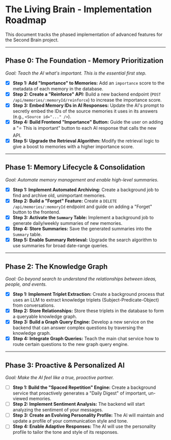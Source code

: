 # The Living Brain - Implementation Roadmap

This document tracks the phased implementation of advanced features for the Second Brain project.

---

## Phase 0: The Foundation - Memory Prioritization
*Goal: Teach the AI what's important. This is the essential first step.*

- [x] **Step 1: Add "Importance" to Memories:** Add an `importance` score to the metadata of each memory in the database.
- [x] **Step 2: Create a "Reinforce" API:** Build a new backend endpoint (`POST /api/memories/:memoryId/reinforce`) to increase the importance score.
- [x] **Step 3: Embed Memory IDs in AI Responses:** Update the AI's prompt to secretly embed the IDs of the source memories it uses in its answers (e.g., `<Source id="..." />`).
- [x] **Step 4: Build Frontend "Importance" Button:** Guide the user on adding a "⭐️ This is important" button to each AI response that calls the new API.
- [x] **Step 5: Upgrade the Retrieval Algorithm:** Modify the retrieval logic to give a boost to memories with a higher importance score.

---

## Phase 1: Memory Lifecycle & Consolidation
*Goal: Automate memory management and enable high-level summaries.*

- [x] **Step 1: Implement Automated Archiving:** Create a background job to find and archive old, unimportant memories.
- [x] **Step 2: Build a "Forget" Feature:** Create a `DELETE /api/memories/:memoryId` endpoint and guide on adding a "Forget" button to the frontend.
- [x] **Step 3: Activate the `Summary` Table:** Implement a background job to generate daily/weekly summaries of new memories.
- [x] **Step 4: Store Summaries:** Save the generated summaries into the `Summary` table.
- [x] **Step 5: Enable Summary Retrieval:** Upgrade the search algorithm to use summaries for broad date-range queries.

---

## Phase 2: The Knowledge Graph
*Goal: Go beyond search to understand the relationships between ideas, people, and events.*

- [x] **Step 1: Implement Triplet Extraction:** Create a background process that uses an LLM to extract knowledge triplets (Subject-Predicate-Object) from conversations.
- [x] **Step 2: Store Relationships:** Store these triplets in the database to form a queryable knowledge graph.
- [x] **Step 3: Build a Graph Query Engine:** Develop a new service on the backend that can answer complex questions by traversing the knowledge graph.
- [x] **Step 4: Integrate Graph Queries:** Teach the main chat service how to route certain questions to the new graph query engine.

---

## Phase 3: Proactive & Personalized AI
*Goal: Make the AI feel like a true, proactive partner.*

- [ ] **Step 1: Build the "Spaced Repetition" Engine:** Create a background service that proactively generates a "Daily Digest" of important, un-viewed memories.
- [ ] **Step 2: Implement Sentiment Analysis:** The backend will start analyzing the sentiment of your messages.
- [ ] **Step 3: Create an Evolving Personality Profile:** The AI will maintain and update a profile of your communication style and tone.
- [ ] **Step 4: Enable Adaptive Responses:** The AI will use the personality profile to tailor the tone and style of its responses.
